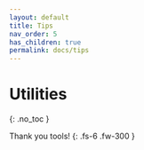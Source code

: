 ```yaml
---
layout: default
title: Tips
nav_order: 5
has_children: true
permalink: docs/tips
---
```


# Utilities
{: .no_toc }

Thank you tools!
{: .fs-6 .fw-300 }
